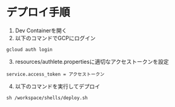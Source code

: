 デプロイ手順
===========================================

1. Dev Containerを開く
2. 以下のコマンドでGCPにログイン
```
gcloud auth login
```
3. resources/authlete.propertiesに適切なアクセストークンを設定
```
service.access_token = アクセストークン
```
4. 以下のコマンドを実行してデプロイ
```
sh /workspace/shells/deploy.sh
```